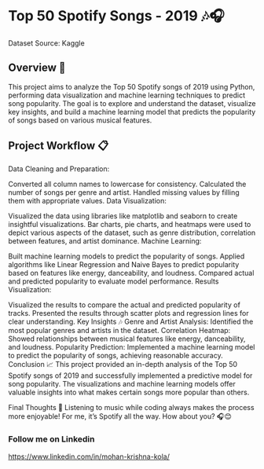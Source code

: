 # Top 50 Spotify Songs - 2019 🎶🎧
Dataset Source: Kaggle

## Overview 🎯
This project aims to analyze the Top 50 Spotify songs of 2019 using Python, performing data visualization and machine learning techniques to predict song popularity. The goal is to explore and understand the dataset, visualize key insights, and build a machine learning model that predicts the popularity of songs based on various musical features.

## Project Workflow 📋
Data Cleaning and Preparation:

Converted all column names to lowercase for consistency.
Calculated the number of songs per genre and artist.
Handled missing values by filling them with appropriate values.
Data Visualization:

Visualized the data using libraries like matplotlib and seaborn to create insightful visualizations.
Bar charts, pie charts, and heatmaps were used to depict various aspects of the dataset, such as genre distribution, correlation between features, and artist dominance.
Machine Learning:

Built machine learning models to predict the popularity of songs.
Applied algorithms like Linear Regression and Naive Bayes to predict popularity based on features like energy, danceability, and loudness.
Compared actual and predicted popularity to evaluate model performance.
Results Visualization:

Visualized the results to compare the actual and predicted popularity of tracks.
Presented the results through scatter plots and regression lines for clear understanding.
Key Insights 🎶
Genre and Artist Analysis: Identified the most popular genres and artists in the dataset.
Correlation Heatmap: Showed relationships between musical features like energy, danceability, and loudness.
Popularity Prediction: Implemented a machine learning model to predict the popularity of songs, achieving reasonable accuracy.
Conclusion 📈
This project provided an in-depth analysis of the Top 50 Spotify songs of 2019 and successfully implemented a predictive model for song popularity. The visualizations and machine learning models offer valuable insights into what makes certain songs more popular than others.

Final Thoughts 💭
Listening to music while coding always makes the process more enjoyable! For me, it’s Spotify all the way. How about you? 🎧😊

### Follow me on Linkedin 
https://www.linkedin.com/in/mohan-krishna-kola/
